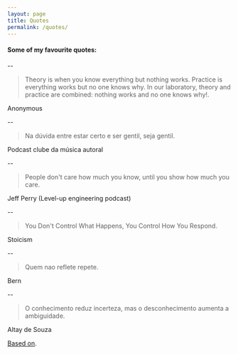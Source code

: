 ```yaml
---
layout: page
title: Quotes
permalink: /quotes/
---
```


#### Some of my favourite quotes:

--

> Theory is when you know everything but nothing works. Practice is everything works but no one knows why. In our laboratory, theory and practice are combined: nothing works and no one knows why!.

Anonymous

--

> Na dúvida entre estar certo e ser gentil, seja gentil.

Podcast clube da música autoral

--

> People don't care how much you know, until you show how much you care.

Jeff Perry (Level-up engineering podcast)

--

> You Don't Control What Happens, You Control How You Respond.

Stoicism

--

> Quem nao reflete repete.

Bern

--

> O conhecimento reduz incerteza, mas o desconhecimento aumenta a ambiguidade.

Altay de Souza

[Based on](https://simonecarletti.com/quotes/).
